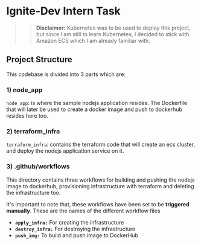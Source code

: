 # Ignite-Dev Intern Task

>> **Disclaimer:** Kubernetes was to be used to deploy this project, but since I am still to learn Kubernetes, I decided to stick with Amazon ECS which I am already familiar with.


## Project Structure
This codebase is divided into 3 parts which are:

### 1) node_app
`node_app`: is where the sample nodejs application resides. The Dockerfile that will later be used to create a docker image and push to dockerhub resides here too.

### 2) terraform_infra
`terraform_infra`: contains the terraform code that will create an ecs cluster, and deploy the nodejs application service on it.

### 3) .github/workflows
This directory contains three workflows for building and pushing the nodejs image to dockerhub, provisioning infrastructure with terraform and deleting the infrastructure too.

It's important to note that, these workflows have been set to be **triggered manually**. These are the names of the different workflow files

- **`apply_infra:`** For creating the infrastructure
- **`destroy_infra:`** For destroying the infrastructure
- **`push_img:`** To build and push image to DockerHub